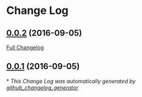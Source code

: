 # Change Log

## [0.0.2](https://github.com/Hooptaplabs/loopback-object-acls/tree/0.0.2) (2016-09-05)
[Full Changelog](https://github.com/Hooptaplabs/loopback-object-acls/compare/0.0.1...0.0.2)

## [0.0.1](https://github.com/Hooptaplabs/loopback-object-acls/tree/0.0.1) (2016-09-05)


\* *This Change Log was automatically generated by [github_changelog_generator](https://github.com/skywinder/Github-Changelog-Generator)*